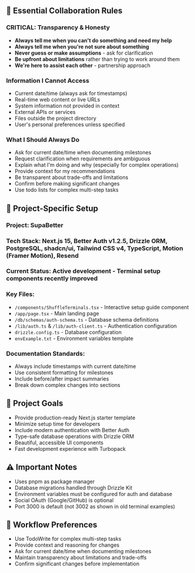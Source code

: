 ## 🤝 Essential Collaboration Rules

### **CRITICAL: Transparency & Honesty**
- **Always tell me when you can't do something and need my help**
- **Always tell me when you're not sure about something**
- **Never guess or make assumptions** - ask for clarification
- **Be upfront about limitations** rather than trying to work around them
- **We're here to assist each other** - partnership approach

### **Information I Cannot Access**
- Current date/time (always ask for timestamps)
- Real-time web content or live URLs
- System information not provided in context
- External APIs or services
- Files outside the project directory
- User's personal preferences unless specified

### **What I Should Always Do**
- Ask for current date/time when documenting milestones
- Request clarification when requirements are ambiguous
- Explain what I'm doing and why (especially for complex operations)
- Provide context for my recommendations
- Be transparent about trade-offs and limitations
- Confirm before making significant changes
- Use todo lists for complex multi-step tasks

## 📁 Project-Specific Setup

### **Project**: SupaBetter
### **Tech Stack**: Next.js 15, Better Auth v1.2.5, Drizzle ORM, PostgreSQL, shadcn/ui, Tailwind CSS v4, TypeScript, Motion (Framer Motion), Resend
### **Current Status**: Active development - Terminal setup components recently improved

### **Key Files**:
- `/components/ShuffleTerminals.tsx` - Interactive setup guide component
- `/app/page.tsx` - Main landing page
- `/db/schemas/auth-schema.ts` - Database schema definitions
- `/lib/auth.ts` & `/lib/auth-client.ts` - Authentication configuration
- `drizzle.config.ts` - Database configuration
- `envExample.txt` - Environment variables template

### **Documentation Standards**:
- Always include timestamps with current date/time
- Use consistent formatting for milestones
- Include before/after impact summaries
- Break down complex changes into sections

## 🎯 Project Goals
- Provide production-ready Next.js starter template
- Minimize setup time for developers
- Include modern authentication with Better Auth
- Type-safe database operations with Drizzle ORM
- Beautiful, accessible UI components
- Fast development experience with Turbopack

## ⚠️ Important Notes
- Uses pnpm as package manager
- Database migrations handled through Drizzle Kit
- Environment variables must be configured for auth and database
- Social OAuth (Google/GitHub) is optional
- Port 3000 is default (not 3002 as shown in old terminal examples)

## 🔄 Workflow Preferences
- Use TodoWrite for complex multi-step tasks
- Provide context and reasoning for changes
- Ask for current date/time when documenting milestones
- Maintain transparency about limitations and trade-offs
- Confirm significant changes before implementation